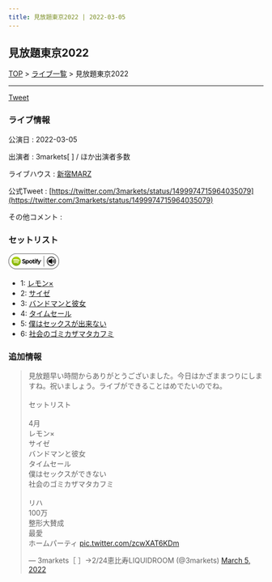 ```yaml
---
title: 見放題東京2022 | 2022-03-05
---
```

## 見放題東京2022

[TOP](/setlist/) > [ライブ一覧](lives.html) > 見放題東京2022

___

<a href="https://twitter.com/share?ref_src=twsrc%5Etfw" data-text="3markets[ ]セットリスト > 見放題東京2022" class="twitter-share-button" data-via="3markets" data-hashtags="3markets" data-related="3markets" data-show-count="false">Tweet</a>

### ライブ情報

公演日
:    2022-03-05

出演者
:    3markets[ ] / ほか出演者多数

ライブハウス
:    [新宿MARZ](livehouse040.html)

公式Tweet
:    [https://twitter.com/3markets/status/1499974715964035079](https://twitter.com/3markets/status/1499974715964035079)

その他コメント
:    

### セットリスト


[![play with spotify](images/spotify-icon.png)](https://open.spotify.com/playlist/3ACFWwrwupnPEXVCwy8U5X)



*  1: [レモン×](song003.html)
*  2: [サイゼ](song004.html)
*  3: [バンドマンと彼女](song009.html)
*  4: [タイムセール](song007.html)
*  5: [僕はセックスが出来ない](song006.html)
*  6: [社会のゴミカザマタカフミ](song002.html)


### 追加情報



<blockquote class="twitter-tweet"><p lang="ja" dir="ltr">見放題早い時間からありがとうございました。今日はかざままつりにしますね。祝いましょう。ライブができることはめでたいのでね。<br><br>セットリスト<br><br>4月<br>レモン×<br>サイゼ<br>バンドマンと彼女<br>タイムセール<br>僕はセックスができない<br>社会のゴミカザマタカフミ<br><br>リハ<br>100万<br>整形大賛成<br>最愛<br>ホームパーティ <a href="https://t.co/zcwXAT6KDm">pic.twitter.com/zcwXAT6KDm</a></p>&mdash; 3markets［ ］→2/24恵比寿LIQUIDROOM (@3markets) <a href="https://twitter.com/3markets/status/1499974715964035079?ref_src=twsrc%5Etfw">March 5, 2022</a></blockquote>
<script async src="https://platform.twitter.com/widgets.js" charset="utf-8"></script>




<script async src="https://platform.twitter.com/widgets.js" charset="utf-8"></script>